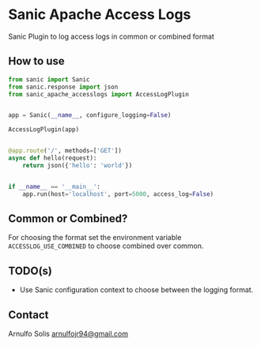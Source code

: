 # Sanic Apache Access Logs

Sanic Plugin to log access logs in common or combined format

## How to use


```python
from sanic import Sanic
from sanic.response import json
from sanic_apache_accesslogs import AccessLogPlugin


app = Sanic(__name__, configure_logging=False)

AccessLogPlugin(app)


@app.route('/', methods=['GET'])
async def hello(request):
    return json({'hello': 'world'})


if __name__ == '__main__':
    app.run(host='localhost', port=5000, access_log=False)
```


## Common or Combined?


For choosing the format set the environment variable `ACCESSLOG_USE_COMBINED` to choose combined over common.


## TODO(s)

* Use Sanic configuration context to choose between the logging format.


## Contact

Arnulfo Solis
arnulfojr94@gmail.com
